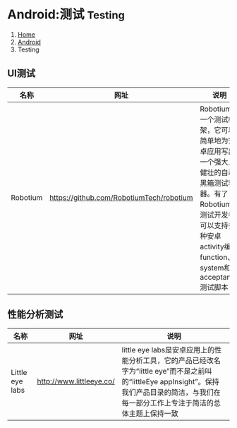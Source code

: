 # <span class="fa fa-android" aria-hidden="true"></span> Android:测试 <small>Testing</small>

<ol class="breadcrumb"><li><a href="/">Home</a></li><li><a href="/android/overview.md">Android</a></li><li class="active">Testing</li></ol>

## UI测试
|名称|网址|说明|
|------|------|------|
|Robotium|https://github.com/RobotiumTech/robotium|Robotium是一个测试框架，它可以简单地为安卓应用写出一个强大且健壮的自动黑箱测试容器。有了Robotium，测试开发者可以支持多种安卓activity编写function、system和acceptance测试脚本|

## 性能分析测试
|名称|网址|说明|
|------|------|------|
|Little eye labs|http://www.littleeye.co/|little eye labs是安卓应用上的性能分析工具，它的产品已经改名字为“little eye”而不是之前叫的“littleEye appInsight”。保持我们产品目录的简洁，与我们在每一部分工作上专注于简洁的总体主题上保持一致|

